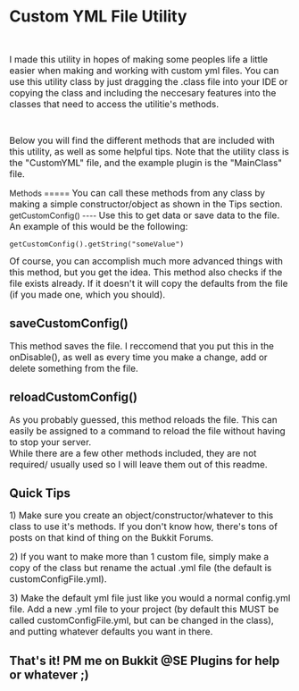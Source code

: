 Custom YML File Utility
========================
</br>
<p>
<font size=3>I made this utility in hopes of making some peoples life a little easier when making and working with custom yml files. You can use this utility class by just dragging the .class file into your IDE or copying the class and including the neccesary features into the classes that need to access the utilitie's methods.</font>
</p>
</br>
<p>
<font size=3>Below you will find the different methods that are included with this utility, as well as some helpful tips. Note that the utility class is the "CustomYML" file, and the example plugin is the "MainClass" file. </font>
</p>
Methods
=====
<font size=3>You can call these methods from any class by making a simple constructor/object as shown in the Tips section.</font>
getCustomConfig() 
----
<font size=3>Use this to get data or save data to the file. An example of this would be the following: <pre>getCustomConfig().getString("someValue")<code> </pre></code></font>
<font size=3>Of course, you can accomplish much more advanced things with this method, but you get the idea.
This method also checks if the file exists already. If it doesn't it will copy the defaults from the file (if you made one, which you should).
</font>

saveCustomConfig()
-
<font size=3>This method saves the file. I reccomend that you put this in the onDisable(), as well as every time you make a change, add or delete something from the file. </font>

reloadCustomConfig()
-
<font size=3>As you probably guessed, this method reloads the file. This can easily be assigned to a command to reload the file without having to stop your server.</font>
</br>
<font size=3>While there are a few other methods included, they are not required/ usually used so I will leave them out of this readme.</font>

Quick Tips
----
<font size=3> 1) Make sure you create an object/constructor/whatever to this class to use it's methods. If you don't know how, there's tons of posts on that kind of thing on the Bukkit Forums. </font>

<font size =3>2) If you want to make more than 1 custom file, simply make a copy of the class but rename the actual .yml file (the default is customConfigFile.yml).</font>

<font size=3>3) Make the default yml file just like you would a normal config.yml file. Add a new .yml file to your project (by default this MUST be called customConfigFile.yml, but can be changed in the class), and putting whatever defaults you want in there.</font> 

That's it! PM me on Bukkit @SE Plugins for help or whatever ;)
--


